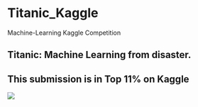 # Titanic_Kaggle
Machine-Learning Kaggle Competition

## Titanic: Machine Learning from disaster. 
## This submission is in Top 11% on Kaggle

<img src='https://i0.wp.com/smartdatanet.com/wp-content/uploads/2018/05/Titanic-Survivor-Prediction-by-Machine-Learning.png?resize=840%2C471'>
